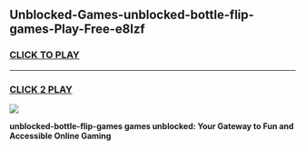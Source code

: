 
## Unblocked-Games-unblocked-bottle-flip-games-Play-Free-e8lzf
<h3>
<a href="https://premium76.site?title=unblocked-bottle-flip-games&ref=18A1">CLICK TO PLAY</a></h3>
<hr>

<h3>
<a href="https://premium76.site?title=unblocked-bottle-flip-games&ref=18A1">CLICK 2 PLAY</a>
  
</h3>

<a href="https://premium76.site?title=unblocked-bottle-flip-games&ref=18A1"><img src="https://clearcache.store/games.png"></a>


**unblocked-bottle-flip-games games unblocked: Your Gateway to Fun and Accessible Online Gaming**
